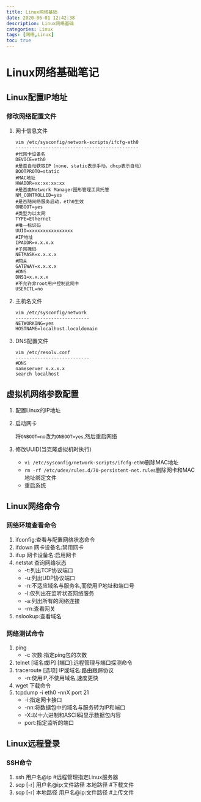 ```yaml
---
title: Linux网络基础
date: 2020-06-01 12:42:38
description: Linux网络基础
categories: Linux
tags: [网络,Linux]
toc: true
---
```


# Linux网络基础笔记

## Linux配置IP地址

### 修改网络配置文件

1. 网卡信息文件

   ```shell
   vim /etc/sysconfig/network-scripts/ifcfg-eth0
   ---------------------------------------------
   #代网卡设备名
   DEVICE=eth0
   #是否自动获取IP（none、static表示手动，dhcp表示自动）
   BOOTPROTO=static
   #MAC地址
   HWADDR=xx:xx:xx:xx
   #是否由Network Manager图形管理工具托管
   NM_CONTROLLED=yes
   #是否随网络服务启动，eth0生效
   ONBOOT=yes
   #类型为以太网
   TYPE=Ethernet
   #唯一标识码
   UUID=xxxxxxxxxxxxxxxx
   #IP地址
   IPADDR=x.x.x.x
   #子网掩码
   NETMASK=x.x.x.x
   #网关
   GATEWAY=x.x.x.x
   #DNS
   DNS1=x.x.x.x
   #不允许非root用户控制此网卡
   USERCTL=no
   ```
<!-- more -->
2. 主机名文件
   
   ```shell
   vim /etc/sysconfig/network
   ---------------------------
   NETWORKING=yes
   HOSTNAME=localhost.localdomain 
   ```
   
3. DNS配置文件

   ```shell
   vim /etc/resolv.conf
   ---------------------------
   #DNS
   nameserver x.x.x.x
   search localhost
   ```

## 虚拟机网络参数配置

1. 配置Linux的IP地址

2. 启动网卡

   将`ONBOOT=no`改为`ONBOOT=yes`,然后重启网络

3. 修改UUID(当克隆虚拟机时执行)

   - `vi /etc/sysconfig/network-scripts/ifcfg-eth0`删除MAC地址
   - `rm -rf /etc/udev/rules.d/70-persistent-net.rules`删除网卡和MAC地址绑定文件
   - 重启系统

## Linux网络命令

### 网络环境查看命令

1. ifconfig:查看与配置网络状态命令
2. ifdown 网卡设备名:禁用网卡
3. ifup 网卡设备名:启用网卡
4. netstat 查询网络状态
   - -t:列出TCP协议端口
   - -u:列出UDP协议端口
   - -n:不适应域名与服务名,而使用IP地址和端口号
   - -l:仅列出在监听状态网络服务
   - -a:列出所有的网络连接
   - -rn:查看网关
5. nslookup:查看域名

### 网络测试命令

1. ping
   - -c 次数:指定ping包的次数
2. telnet [域名或IP] [端口]:远程管理与端口探测命令
3. traceroute [选项] IP或域名:路由跟踪协议
   - -n:使用IP,不使用域名,速度更快
4. wget 下载命令
5. tcpdump -i eth0 -nnX port 21
   - -i:指定网卡接口
   - -nn:将数据包中的域名与服务转为IP和端口
   - -X:以十六进制和ASCII码显示数据包内容
   - port:指定监听的端口

## Linux远程登录

### SSH命令

1. ssh 用户名@ip  #远程管理指定Linux服务器
2. scp [-r] 用户名@ip:文件路径 本地路径   #下载文件
3. scp [-r] 本地路径 用户名@ip:文件路径   #上传文件
